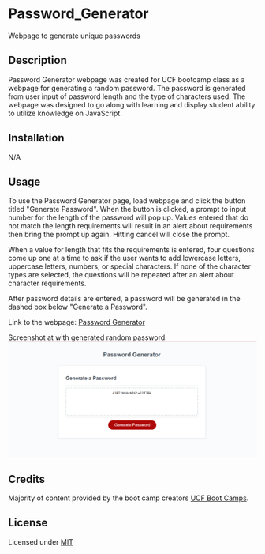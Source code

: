 # Password_Generator
Webpage to generate unique passwords


## Description

Password Generator webpage was created for UCF bootcamp class as a webpage for generating a random password. The password is generated from user input of password length and the type of characters used. The webpage was designed to go along with learning and display student ability to utilize knowledge on JavaScript.


## Installation

N/A


## Usage

To use the Password Generator page, load webpage and click the button titled "Generate Password". When the button is clicked, a prompt to input number for the length of the password will pop up. Values entered that do not match the length requirements will result in an alert about requirements then bring the prompt up again. Hitting cancel will close the prompt.

When a value for length that fits the requirements is entered, four questions come up one at a time to ask if the user wants to add lowercase letters, uppercase letters, numbers, or special characters. If none of the character types are selected, the questions will be repeated after an alert about character requirements.

After password details are entered, a password will be generated in the dashed box below "Generate a Password".

Link to the webpage: [Password Generator](https://sienkc.github.io/Password_Generator/)

Screenshot at with generated random password:
![Screenshot of Webpage with password](assets/images/screenshot.PNG)

## Credits

Majority of content provided by the boot camp creators [UCF Boot Camps](https://bootcamp.ce.ucf.edu/).


## License

Licensed under [MIT](LICENSE)
